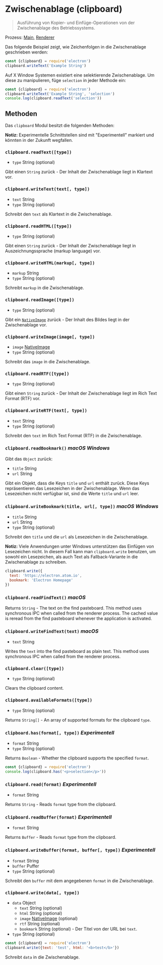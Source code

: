 # Zwischenablage (clipboard)

> Ausführung von Kopier- und Einfüge-Operationen von der Zwischenablage des Betriebssystems.

Prozess: [Main](../glossary.md#main-process), [Renderer](../glossary.md#renderer-process)

Das folgende Beispiel zeigt, wie Zeichenfolgen in die Zwischenablage geschrieben werden:

```javascript
const {clipboard} = require('electron')
clipboard.writeText('Example String')
```

Auf X Window Systemen existiert eine selektierende Zwischenablage. Um diese zu manipulieren, füge `selection` in jeder Methode ein:

```javascript
const {clipboard} = require('electron')
clipboard.writeText('Example String', 'selection')
console.log(clipboard.readText('selection'))
```

## Methoden

Das `clipboard` Modul besitzt die folgenden Methoden:

**Notiz:** Experimentelle Schnittstellen sind mit "Experimentell" markiert und könnten in der Zukunft wegfallen.

### `clipboard.readText([type])`

* `type` String (optional)

Gibt einen `String` zurück - Der Inhalt der Zwischenablage liegt in Klartext vor.

### `clipboard.writeText(text[, type])`

* `text` String
* `type` String (optional)

Schreibt den `text` als Klartext in die Zwischenablage.

### `clipboard.readHTML([type])`

* `type` String (optional)

Gibt einen `String` zurück - Der Inhalt der Zwischenablage liegt in Auszeichnungssprache (markup language) vor.

### `clipboard.writeHTML(markup[, type])`

* `markup` String
* `type` String (optional)

Schreibt `markup` in die Zwischenablage.

### `clipboard.readImage([type])`

* `type` String (optional)

Gibt ein [`NativeImage`](native-image.md) zurück - Der Inhalt des Bildes liegt in der Zwischenablage vor.

### `clipboard.writeImage(image[, type])`

* `image` [NativeImage](native-image.md)
* `type` String (optional)

Schreibt das `image` in die Zwischenablage.

### `clipboard.readRTF([type])`

* `type` String (optional)

Gibt einen `String` zurück - Der Inhalt der Zwischenablage liegt im Rich Text Format (RTF) vor.

### `clipboard.writeRTF(text[, type])`

* `text` String
* `type` String (optional)

Schreibt den `text` im Rich Text Format (RTF) in die Zwischenablage.

### `clipboard.readBookmark()` *macOS* *Windows*

Gibt das `Object` zurück:

* `title` String
* `url` String

Gibt ein Objekt, dass die Keys `title` und `url` enthält zurück. Diese Keys repräsentieren das Lesezeichen in der Zwischenablage. Wenn das Lesezeichen nicht verfügbar ist, sind die Werte `title` und `url` leer.

### `clipboard.writeBookmark(title, url[, type])` *macOS* *Windows*

* `title` String
* `url` String
* `type` String (optional)

Schreibt den `title` und die `url` als Lesezeichen in die Zwischenablage.

**Notiz:** Viele Anwendungen unter Windows unterstützen das Einfügen von Lesezeichen nicht. In diesem Fall kann man `clipboard.write` benutzen, um sowohl ein Lesezeichen, als auch Text als Fallback-Variante in die Zwischenablage zu schreiben.

```js
clipboard.write({
  text: 'https://electron.atom.io',
  bookmark: 'Electron Homepage'
})
```

### `clipboard.readFindText()` *macOS*

Returns `String` - The text on the find pasteboard. This method uses synchronous IPC when called from the renderer process. The cached value is reread from the find pasteboard whenever the application is activated.

### `clipboard.writeFindText(text)` *macOS*

* `text` String

Writes the `text` into the find pasteboard as plain text. This method uses synchronous IPC when called from the renderer process.

### `clipboard.clear([type])`

* `type` String (optional)

Clears the clipboard content.

### `clipboard.availableFormats([type])`

* `type` String (optional)

Returns `String[]` - An array of supported formats for the clipboard `type`.

### `clipboard.has(format[, type])` *Experimentell*

* `format` String
* `type` String (optional)

Returns `Boolean` - Whether the clipboard supports the specified `format`.

```javascript
const {clipboard} = require('electron')
console.log(clipboard.has('<p>selection</p>'))
```

### `clipboard.read(format)` *Experimentell*

* `format` String

Returns `String` - Reads `format` type from the clipboard.

### `clipboard.readBuffer(format)` *Experimentell*

* `format` String

Returns `Buffer` - Reads `format` type from the clipboard.

### `clipboard.writeBuffer(format, buffer[, type])` *Experimentell*

* `format` String
* `buffer` Puffer
* `type` String (optional)

Schreibt den `buffer` mit dem angegebenen `format` in die Zwischenablage.

### `clipboard.write(data[, type])`

* `data` Object 
  * `text` String (optional)
  * `html` String (optional)
  * `image` [NativeImage](native-image.md) (optional)
  * `rtf` String (optional)
  * `bookmark` String (optional) - Der Titel von der URL bei `text`.
* `type` String (optional)

```javascript
const {clipboard} = require('electron')
clipboard.write({text: 'test', html: '<b>test</b>'})
```

Schreibt `data` in die Zwischenablage.